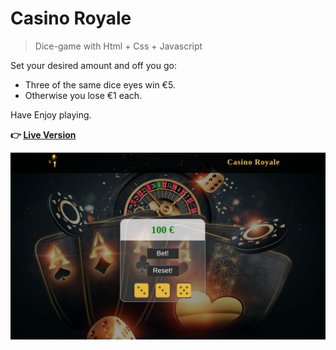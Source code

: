 # Casino Royale

>Dice-game with Html + Css + Javascript

Set your desired amount and off you go:<br>
- Three of the same dice eyes win €5.
- Otherwise you lose €1 each.

Have Enjoy playing.

**:point_right: [Live Version](https://belal-aljumaa.github.io/Dice-game/)**

![Dice-game](img/Gambling.png)
